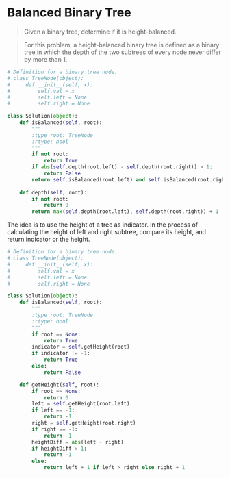 # Balanced Binary Tree

> Given a binary tree, determine if it is height-balanced.

> For this problem, a height-balanced binary tree is defined as a binary tree in which the depth of the two subtrees of every node never differ by more than 1.

```Python
# Definition for a binary tree node.
# class TreeNode(object):
#     def __init__(self, x):
#         self.val = x
#         self.left = None
#         self.right = None

class Solution(object):
    def isBalanced(self, root):
        """
        :type root: TreeNode
        :rtype: bool
        """
        if not root:
            return True
        if abs(self.depth(root.left) - self.depth(root.right)) > 1:
            return False
        return self.isBalanced(root.left) and self.isBalanced(root.right)
    
    def depth(self, root):
        if not root:
            return 0
        return max(self.depth(root.left), self.depth(root.right)) + 1
```

The idea is to use the height of a tree as indicator. In the process of calculating the height of left and right subtree, compare its height, and return indicator or the height.

```Python
# Definition for a binary tree node.
# class TreeNode(object):
#     def __init__(self, x):
#         self.val = x
#         self.left = None
#         self.right = None

class Solution(object):
    def isBalanced(self, root):
        """
        :type root: TreeNode
        :rtype: bool
        """
        if root == None:
            return True
        indicator = self.getHeight(root)
        if indicator != -1:
            return True
        else:
            return False

    def getHeight(self, root):
        if root == None:
            return 0
        left = self.getHeight(root.left)
        if left == -1:
            return -1
        right = self.getHeight(root.right)
        if right == -1:
            return -1
        heightDiff = abs(left - right)
        if heightDiff > 1:
            return -1
        else:
            return left + 1 if left > right else right + 1
```
